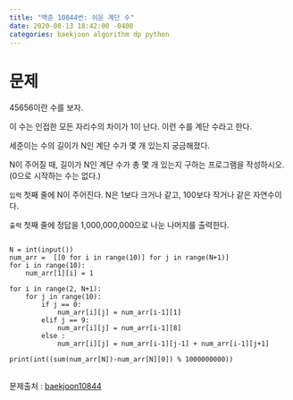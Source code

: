 ```yaml
---
title: "백준 10844번: 쉬운 계단 수"
date: 2020-08-13 18:42:00 -0400
categories: baekjoon algorithm dp python
---
```

# 문제
45656이란 수를 보자.

이 수는 인접한 모든 자리수의 차이가 1이 난다. 이런 수를 계단 수라고 한다.

세준이는 수의 길이가 N인 계단 수가 몇 개 있는지 궁금해졌다.

N이 주어질 때, 길이가 N인 계단 수가 총 몇 개 있는지 구하는 프로그램을 작성하시오. (0으로 시작하는 수는 없다.)

`입력`
첫째 줄에 N이 주어진다. N은 1보다 크거나 같고, 100보다 작거나 같은 자연수이다.

`출력`
첫째 줄에 정답을 1,000,000,000으로 나눈 나머지를 출력한다.

<pre>
<code>
N = int(input())
num_arr =  [[0 for i in range(10)] for j in range(N+1)]
for i in range(10):
    num_arr[1][i] = 1

for i in range(2, N+1):
    for j in range(10):
        if j == 0:
            num_arr[i][j] = num_arr[i-1][1]
        elif j == 9:
            num_arr[i][j] = num_arr[i-1][8]
        else :
            num_arr[i][j] = num_arr[i-1][j-1] + num_arr[i-1][j+1]

print(int((sum(num_arr[N])-num_arr[N][0]) % 1000000000))
</code>
</pre>

문제출처 : [baekjoon10844]

[baekjoon10844]: https://www.acmicpc.net/problem/10844
